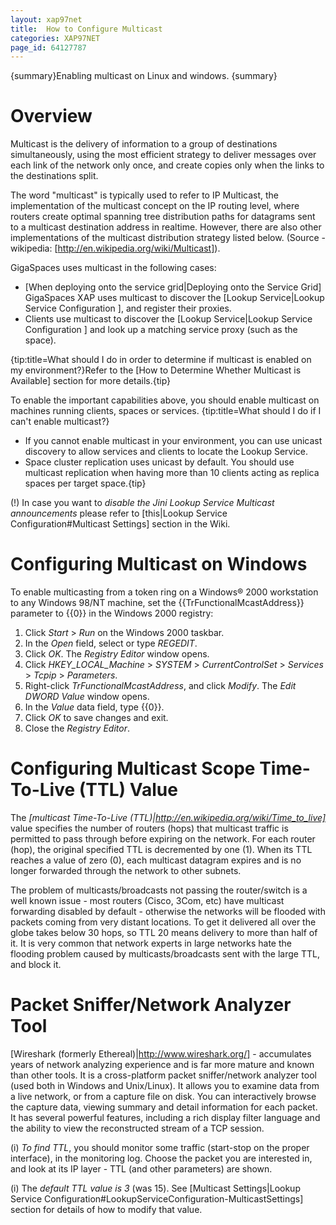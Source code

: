 ```yaml
---
layout: xap97net
title:  How to Configure Multicast
categories: XAP97NET
page_id: 64127787
---
```


{summary}Enabling multicast on Linux and windows. {summary}

# Overview

Multicast is the delivery of information to a group of destinations simultaneously, using the most efficient strategy to deliver messages over each link of the network only once, and create copies only when the links to the destinations split.

The word "multicast" is typically used to refer to IP Multicast, the implementation of the multicast concept on the IP routing level, where routers create optimal spanning tree distribution paths for datagrams sent to a multicast destination address in realtime. However, there are also other implementations of the multicast distribution strategy listed below.
(Source - wikipedia: [http://en.wikipedia.org/wiki/Multicast]).

GigaSpaces uses multicast in the following cases:
- [When deploying onto the service grid|Deploying onto the Service Grid] GigaSpaces XAP uses multicast to discover the [Lookup Service|Lookup Service Configuration ], and register their proxies.
- Clients use multicast to discover the [Lookup Service|Lookup Service Configuration ] and look up a matching service proxy (such as the space).

{tip:title=What should I do in order to determine if multicast is enabled on my environment?}Refer to the [How to Determine Whether Multicast is Available] section for more details.{tip}

To enable the important capabilities above, you should enable multicast on machines running clients, spaces or services. {tip:title=What should I do if I can't enable multicast?}
- If you cannot enable multicast in your environment, you can use unicast discovery to allow services and clients to locate the Lookup Service.
- Space cluster replication uses unicast by default. You should use multicast replication when having more than 10 clients acting as replica spaces per target space.{tip}

(!) In case you want to *disable the Jini Lookup Service Multicast announcements* please refer to [this|Lookup Service Configuration#Multicast Settings] section in the Wiki.

# Configuring Multicast on Windows

To enable multicasting from a token ring on a Windows® 2000 workstation to any Windows 98/NT machine, set the {{TrFunctionalMcastAddress}} parameter to {{0}} in the Windows 2000 registry:
1. Click *Start* > *Run* on the Windows 2000 taskbar.
2. In the *Open* field, select or type *REGEDIT*.
3. Click *OK*. The *Registry Editor* window opens.
4. Click *HKEY_LOCAL_Machine* > *SYSTEM* > *CurrentControlSet* > *Services* > *Tcpip* > *Parameters*.
5. Right-click *TrFunctionalMcastAddress*, and click *Modify*. The *Edit DWORD Value* window opens.
6. In the *Value* data field, type {{0}}.
7. Click *OK* to save changes and exit.
8. Close the *Registry Editor*.

# Configuring Multicast Scope Time-To-Live (TTL) Value

The *[multicast Time-To-Live (TTL)|http://en.wikipedia.org/wiki/Time_to_live]* value specifies the number of routers (hops) that multicast traffic is permitted to pass through before expiring on the network. For each router (hop), the original specified TTL is decremented by one (1). When its TTL reaches a value of zero (0), each multicast datagram expires and is no longer forwarded through the network to other subnets.

The problem of multicasts/broadcasts not passing the router/switch is a well known issue - most routers (Cisco, 3Com, etc) have multicast forwarding disabled by default - otherwise the networks will be flooded with packets coming from very distant locations. To get it delivered all over the globe takes below 30 hops, so TTL 20 means delivery to more than half of it. It is very common that network experts in large networks hate the flooding problem caused by multicasts/broadcasts sent with the large TTL, and block it.


# Packet Sniffer/Network Analyzer Tool

[Wireshark (formerly Ethereal)|http://www.wireshark.org/] - accumulates years of network analyzing experience and is far more mature and known than other tools. It is a cross-platform packet sniffer/network analyzer tool (used both in Windows and Unix/Linux). It allows you to examine data from a live network, or from a capture file on disk. You can interactively browse the capture data, viewing summary and detail information for each packet. It has several powerful features, including a rich display filter language and the ability to view the reconstructed stream of a TCP session.

(i) *To find TTL*, you should monitor some traffic (start-stop on the proper interface), in the monitoring log. Choose the packet you are interested in, and look at its IP layer - TTL (and other parameters) are shown.

(i) The *default TTL value is 3* (was 15). See [Multicast Settings|Lookup Service Configuration#LookupServiceConfiguration-MulticastSettings] section for details of how to modify that value.

